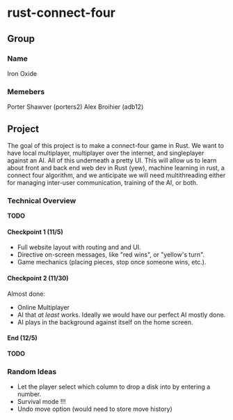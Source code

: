 # rust-connect-four
## Group
### Name
Iron Oxide
### Memebers
Porter Shawver (porters2)
Alex Broihier (adb12)
## Project
The goal of this project is to make a connect-four game in Rust. We want to have local multiplayer, multiplayer over the internet, and singleplayer against an AI. All of this underneath a pretty UI. This will allow us to learn about front and back end web dev in Rust (yew), machine learning in rust, a connect four algorithm, and we anticipate we will need multithreading either for managing inter-user communication, training of the AI, or both.
### Technical Overview
**TODO**
#### Checkpoint 1 (11/5)
 - Full website layout with routing and and UI.
 - Directive on-screen messages, like "red wins", or "yellow's turn".
 - Game mechanics (placing pieces, stop once someone wins, etc.).
#### Checkpoint 2 (11/30)
Almost done:
 - Online Multiplayer
 - AI that *at least* works. Ideally we would have our perfect AI mostly done.
 - AI plays in the background against itself on the home screen.
#### End (12/5)
**TODO**

### Random Ideas
 - Let the player select which column to drop a disk into by entering a number.
 - Survival mode !!!
 - Undo move option (would need to store move history)
